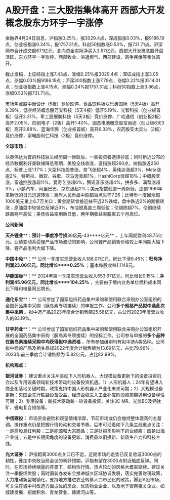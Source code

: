 # A股开盘：三大股指集体高开 西部大开发概念股东方环宇一字涨停

金融界4月24日消息，沪指涨0.25%，报3029.4点，深成指涨0.03%，报9186.19点，创业板指涨0.24%，报1757.31点，科创50指数涨0.53%，报731.71点。沪深两市合计成交额67.1亿元，北向资金实际净买入3.57亿元。西部大开发概念股开盘活跃，东方环宇一字涨停，西部牧业、洪通燃气、西部建设、高争民爆等集体高开。

截止发稿，上证综指上涨7.43点，涨幅0.25%报3029.4点；深证成指上涨3.05点，涨幅0.03%报9186.19点；沪深300指数上涨7.79点，涨幅0.22%报3514.01点；创业板指数上涨4.15点，涨幅0.24%报1757.31点；科创50指数上涨3.86点，涨幅0.53%报731.71点。

市场焦点股中衡设计（5板）竞价跌停，食品饮料板块乐惠国际（5天4板）高开9.39%，低空经济概念股万安科技（5天4板）低开5.19%、光智科技（创业板首板）低开2.21%，军工股展鹏科技（5天3板）竞价涨停、广哈通信（创业板2板）高开2.05%、四创电子（2板）高开1.40%，固态电池概念股宝丽迪（创业板6天3板）高开3.88%、蓝海华腾（创业板首板）高开6.33%，农药股亚太实业（2板）竞价涨停，家电股利仁科技（2板）竞价涨停。

**全球市场：**

以英伟达为首的科技巨头经历周一惨跌后，一些投资者选择抄底；同时新近公布的经济数据利好美联储降息预期，美股全线收涨，道指涨超260点，纳指涨近250点，标普上涨1.17%；大型科技股普涨，奈飞涨超4%，英伟达涨超3%，Meta涨逾2%，特斯拉、微软、谷歌、亚马逊涨超1%，HashiCorp涨超18%；中概股普涨，富途控股涨超11%，爱奇艺涨超6%，腾讯音乐涨超4%，拼多多、满帮涨超3%，小鹏汽车、阿里巴巴、京东涨超2%；美元指数创逾一周新低，连创1990年来新低的日元迅速转涨；离岸人民币盘中跌超百点失守7.26；比特币一度回涨超1000美元重上6.7万关口；黄金期货曾接近抹平近2%跌幅，盘中跌近2%的期银转涨；原油盘中较低位反弹近3%，布油脱离逾三周低位；伦锡跌超7%，伦铜继续跌离两年高位；美债收益率刷新日低，两年期收益率脱离五个月高位。

**公司新闻**

**天齐锂业****：****预计一季度净亏损****36****亿元****-43****亿元**
，上年同期盈利48.75亿元。业绩变动系受锂产品市场波动的影响，公司锂产品销售价格较上年同期大幅下降，锂产品毛利大幅下降。

**中国中免****：**
公司一季度实现营业收入188.07亿元，同比下滑9.45%；**归母净利润****23.06****亿元，同比增长****0.25%**
；基本每股收益1.1148元。

**华能国际****：**
2024年第一季度实现营业收入653.67亿元，同比增长0.15%；**净利润****45.96****亿元，同比增长****104.25%**
，主要由于境内业务单位燃料成本同比下降和电量同比增长。

**通化东宝****：**
公司参加了国家组织药品集中采购和使用联合采购办公室组织的全国药品集中采购（胰岛素专项接续）的申报工作。公司**多个规格产品拟中选此次集中采购**
。拟中选产品2023年度合计销售额25.58亿元，占公司2023年度营业收入的83.19%。

**甘李药业****：**
公司参加了国家组织药品集中采购和使用联合采购办公室组织开展的全国药品集中采购（胰岛素专项接续）的投标工作。公司参与申报的**多个品种在胰岛素接续采购中均获得拟中选资格**
，所有参加组别均有拟中选A类品种。公司拟中标的产品及相关品规2022年度合计销售额为13.69亿元，占比79.96%；2023年前三季度合计销售额为15.82亿元，占比82.99%。

**机构观点：**

**银河证券：**
建议重点关注AI驱动下人形机器人、大规模设备更新下的设备投资机会以及专用设备领域新技术带动的设备投资机遇。1）人形机器人：24年有望进入商业化落地关键时期，政策支持中国人形机器人产业化未来可期；2）大规模设备更新：央国企先行铁路设备受益，经济企稳进入工业补库阶段顺周期通用设备弹性可期；3）专用设备：新技术驱动新一轮设备投资，关注3C
MR、光伏BC及钙钛矿、锂电复合铜箔等。

**中信建投：**
市场资金避险和观望情绪浓厚，节前市场或仍会维持整体震荡的主基调。操作重点仍是把握行情轮动和交易节奏。后市可沿着如下几条主线重点关注：一是高股息红利股；二是能源和大宗商品；三是财报季影响下的业绩股；四是出海产业链；五是中长期间角度的设备更新、消费品以旧换新、新质生产力和科技主线。

**光大证券：**
沪指距离3000点关口已不远，近期市场的走势已反复验证3000点的韧性，叠加中央政治局会议的利好预期，沪指有望在3000点附近触底反弹。同时，在市场持续缩量的背景下，结构性行情、热点轮动的风格大概率延续。建议关注一季报绩优股；同时国新办发布会推进城乡区域协调发展，落实完善财税政策，大力推动新型城镇化，支持地方推进农业转移人口市民化的政策，脚到A股市场，可关注在城中村改造方面占优的房企、优质物业企业、以及地下管网相关企业，如城建发展、招商积余、青龙管业、韩建河山等。

